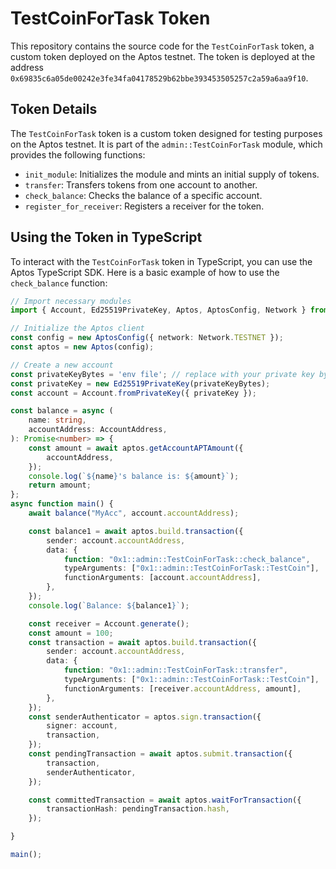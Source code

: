 # TestCoinForTask Token

This repository contains the source code for the `TestCoinForTask` token, a custom token deployed on the Aptos testnet. The token is deployed at the address `0x69835c6a05de00242e3fe34fa04178529b62bbe393453505257c2a59a6aa9f10`.

## Token Details

The `TestCoinForTask` token is a custom token designed for testing purposes on the Aptos testnet. It is part of the `admin::TestCoinForTask` module, which provides the following functions:

- `init_module`: Initializes the module and mints an initial supply of tokens.
- `transfer`: Transfers tokens from one account to another.
- `check_balance`: Checks the balance of a specific account.
- `register_for_receiver`: Registers a receiver for the token.

## Using the Token in TypeScript

To interact with the `TestCoinForTask` token in TypeScript, you can use the Aptos TypeScript SDK. Here is a basic example of how to use the `check_balance` function:

```typescript
// Import necessary modules
import { Account, Ed25519PrivateKey, Aptos, AptosConfig, Network } from '@aptos-labs/ts-sdk';

// Initialize the Aptos client
const config = new AptosConfig({ network: Network.TESTNET });
const aptos = new Aptos(config);

// Create a new account
const privateKeyBytes = 'env file'; // replace with your private key bytes
const privateKey = new Ed25519PrivateKey(privateKeyBytes);
const account = Account.fromPrivateKey({ privateKey });

const balance = async (
    name: string,
    accountAddress: AccountAddress,
): Promise<number> => {
    const amount = await aptos.getAccountAPTAmount({
        accountAddress,
    });
    console.log(`${name}'s balance is: ${amount}`);
    return amount;
};
async function main() {
    await balance("MyAcc", account.accountAddress);

    const balance1 = await aptos.build.transaction({
        sender: account.accountAddress,
        data: {
            function: "0x1::admin::TestCoinForTask::check_balance",
            typeArguments: ["0x1::admin::TestCoinForTask::TestCoin"],
            functionArguments: [account.accountAddress],
        },
    });
    console.log(`Balance: ${balance1}`);

    const receiver = Account.generate();
    const amount = 100;
    const transaction = await aptos.build.transaction({
        sender: account.accountAddress,
        data: {
            function: "0x1::admin::TestCoinForTask::transfer",
            typeArguments: ["0x1::admin::TestCoinForTask::TestCoin"],
            functionArguments: [receiver.accountAddress, amount],
        },
    });
    const senderAuthenticator = aptos.sign.transaction({
        signer: account,
        transaction,
    });
    const pendingTransaction = await aptos.submit.transaction({
        transaction,
        senderAuthenticator,
    });

    const committedTransaction = await aptos.waitForTransaction({
        transactionHash: pendingTransaction.hash,
    });

}

main();
```
